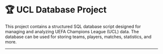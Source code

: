 # 🏆 UCL Database Project

This project contains a structured SQL database script designed for managing and analyzing UEFA Champions League (UCL) data. The database can be used for storing teams, players, matches, statistics, and more.

---
